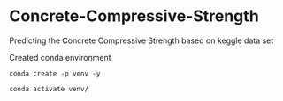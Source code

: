 # Concrete-Compressive-Strength
Predicting the Concrete Compressive Strength based on keggle data set


Created conda environment
```
conda create -p venv -y
```
```
conda activate venv/
```